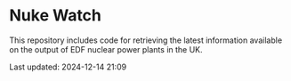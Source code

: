 # Nuke Watch

This repository includes code for retrieving the latest information available on the output of EDF nuclear power plants in the UK.

Last updated: 2024-12-14 21:09